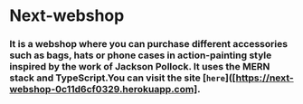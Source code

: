 # Next-webshop
### It is a webshop where you can purchase different accessories such as bags, hats or phone cases in action-painting style inspired by the work of Jackson Pollock. It uses the MERN stack and TypeScript.You can visit the site [`here`]([https://next-webshop-0c11d6cf0329.herokuapp.com].
